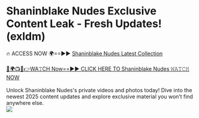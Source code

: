 # Shaninblake Nudes Exclusive Content Leak - Fresh Updates! (exldm)

🔥 ACCESS NOW 🌍==►► <a href="https://tinyurl.com/kvy9nzfs" rel="nofollow">Shaninblake Nudes Latest Collection</a>
<br><br>
[🔴🌍📺📱👉WA𝚃CH Now==►► CLICK HERE TO Shaninblake Nudes 𝚆𝙰𝚃𝙲𝙷 NOW](https://tinyurl.com/kvy9nzfs)
<br><br>
Unlock Shaninblake Nudes's private videos and photos today! Dive into the newest 2025 content updates and explore exclusive material you won’t find anywhere else.
<br>
<a href="https://tinyurl.com/kvy9nzfs" rel="nofollow" data-target="animated-image.originalLink"><img src="https://camo.githubusercontent.com/8a4f000d20f83aca3bf7ec5f350d767afa0574a8a352519fd8cfa583a6f93a33/68747470733a2f2f692e696d6775722e636f6d2f644a486b345a712e676966" data-canonical-src="https://i.imgur.com/dJHk4Zq.gif" style="max-width: 100%; display: inline-block;" data-target="animated-image.originalImage"></a>
<br>
